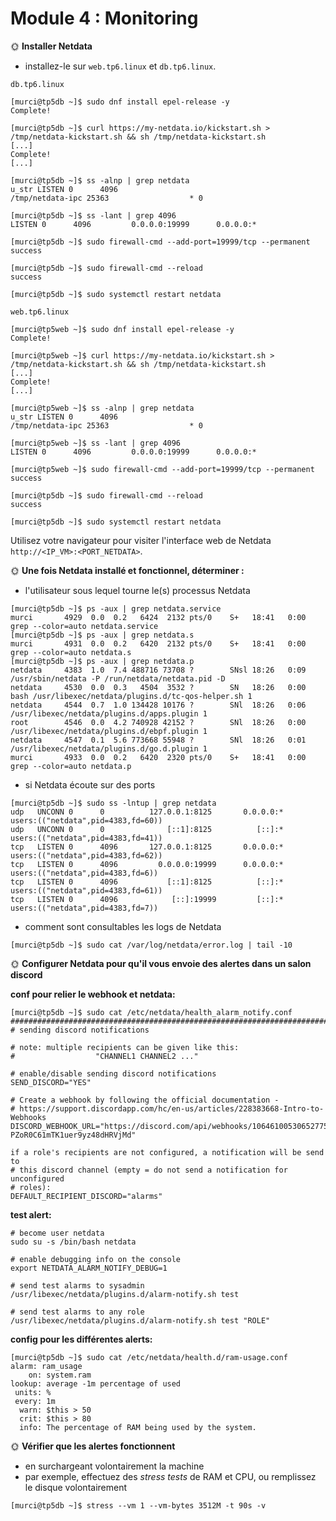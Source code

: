 # Module 4 : Monitoring


🌞 **Installer Netdata**

- installez-le sur `web.tp6.linux` et `db.tp6.linux`.

`db.tp6.linux`
```
[murci@tp5db ~]$ sudo dnf install epel-release -y
Complete!

[murci@tp5db ~]$ curl https://my-netdata.io/kickstart.sh > /tmp/netdata-kickstart.sh && sh /tmp/netdata-kickstart.sh
[...]
Complete!
[...]

[murci@tp5db ~]$ ss -alnp | grep netdata
u_str LISTEN 0      4096                                                   /tmp/netdata-ipc 25363                  * 0

[murci@tp5db ~]$ ss -lant | grep 4096
LISTEN 0      4096         0.0.0.0:19999      0.0.0.0:*

[murci@tp5db ~]$ sudo firewall-cmd --add-port=19999/tcp --permanent
success

[murci@tp5db ~]$ sudo firewall-cmd --reload
success

[murci@tp5db ~]$ sudo systemctl restart netdata
```

`web.tp6.linux`
```
[murci@tp5web ~]$ sudo dnf install epel-release -y
Complete!

[murci@tp5web ~]$ curl https://my-netdata.io/kickstart.sh > /tmp/netdata-kickstart.sh && sh /tmp/netdata-kickstart.sh
[...]
Complete!
[...]

[murci@tp5web ~]$ ss -alnp | grep netdata
u_str LISTEN 0      4096                                                   /tmp/netdata-ipc 25363                  * 0

[murci@tp5web ~]$ ss -lant | grep 4096
LISTEN 0      4096         0.0.0.0:19999      0.0.0.0:*

[murci@tp5web ~]$ sudo firewall-cmd --add-port=19999/tcp --permanent
success

[murci@tp5db ~]$ sudo firewall-cmd --reload
success

[murci@tp5db ~]$ sudo systemctl restart netdata
```

Utilisez votre navigateur pour visiter l'interface web de Netdata `http://<IP_VM>:<PORT_NETDATA>`.

🌞 **Une fois Netdata installé et fonctionnel, déterminer :**

- l'utilisateur sous lequel tourne le(s) processus Netdata

```
[murci@tp5db ~]$ ps -aux | grep netdata.service
murci       4929  0.0  0.2   6424  2132 pts/0    S+   18:41   0:00 grep --color=auto netdata.service
[murci@tp5db ~]$ ps -aux | grep netdata.s
murci       4931  0.0  0.2   6420  2132 pts/0    S+   18:41   0:00 grep --color=auto netdata.s
[murci@tp5db ~]$ ps -aux | grep netdata.p
netdata     4383  1.0  7.4 488716 73708 ?        SNsl 18:26   0:09 /usr/sbin/netdata -P /run/netdata/netdata.pid -D
netdata     4530  0.0  0.3   4504  3532 ?        SN   18:26   0:00 bash /usr/libexec/netdata/plugins.d/tc-qos-helper.sh 1
netdata     4544  0.7  1.0 134428 10176 ?        SNl  18:26   0:06 /usr/libexec/netdata/plugins.d/apps.plugin 1
root        4546  0.0  4.2 740928 42152 ?        SNl  18:26   0:00 /usr/libexec/netdata/plugins.d/ebpf.plugin 1
netdata     4547  0.1  5.6 773668 55948 ?        SNl  18:26   0:01 /usr/libexec/netdata/plugins.d/go.d.plugin 1
murci       4933  0.0  0.2   6420  2320 pts/0    S+   18:41   0:00 grep --color=auto netdata.p
```

- si Netdata écoute sur des ports

```
[murci@tp5db ~]$ sudo ss -lntup | grep netdata
udp   UNCONN 0      0          127.0.0.1:8125       0.0.0.0:*    users:(("netdata",pid=4383,fd=60))
udp   UNCONN 0      0              [::1]:8125          [::]:*    users:(("netdata",pid=4383,fd=41))
tcp   LISTEN 0      4096       127.0.0.1:8125       0.0.0.0:*    users:(("netdata",pid=4383,fd=62))
tcp   LISTEN 0      4096         0.0.0.0:19999      0.0.0.0:*    users:(("netdata",pid=4383,fd=6))
tcp   LISTEN 0      4096           [::1]:8125          [::]:*    users:(("netdata",pid=4383,fd=61))
tcp   LISTEN 0      4096            [::]:19999         [::]:*    users:(("netdata",pid=4383,fd=7))
```

- comment sont consultables les logs de Netdata

```
[murci@tp5db ~]$ sudo cat /var/log/netdata/error.log | tail -10
```

🌞 **Configurer Netdata pour qu'il vous envoie des alertes dans un salon discord** 

**conf pour relier le webhook et netdata:**
```
[murci@tp5db ~]$ sudo cat /etc/netdata/health_alarm_notify.conf
###############################################################################
# sending discord notifications

# note: multiple recipients can be given like this:
#                  "CHANNEL1 CHANNEL2 ..."

# enable/disable sending discord notifications
SEND_DISCORD="YES"

# Create a webhook by following the official documentation -
# https://support.discordapp.com/hc/en-us/articles/228383668-Intro-to-Webhooks
DISCORD_WEBHOOK_URL="https://discord.com/api/webhooks/1064610053065277520/wCP9lq2mPaWfDTHGYJvm1Ib0ZbztVXP5wMsnlgsm-PZoR0C61mTK1uer9yz48dHRVjMd"

if a role's recipients are not configured, a notification will be send to
# this discord channel (empty = do not send a notification for unconfigured
# roles):
DEFAULT_RECIPIENT_DISCORD="alarms"
```

**test alert:**
```
# become user netdata
sudo su -s /bin/bash netdata

# enable debugging info on the console
export NETDATA_ALARM_NOTIFY_DEBUG=1

# send test alarms to sysadmin
/usr/libexec/netdata/plugins.d/alarm-notify.sh test

# send test alarms to any role
/usr/libexec/netdata/plugins.d/alarm-notify.sh test "ROLE"
```

**config pour les différentes alerts:**
```
[murci@tp5db ~]$ sudo cat /etc/netdata/health.d/ram-usage.conf
alarm: ram_usage
    on: system.ram
lookup: average -1m percentage of used
 units: %
 every: 1m
  warn: $this > 50
  crit: $this > 80
  info: The percentage of RAM being used by the system.
```

🌞 **Vérifier que les alertes fonctionnent**

- en surchargeant volontairement la machine 
- par exemple, effectuez des *stress tests* de RAM et CPU, ou remplissez le disque volontairement

```
[murci@tp5db ~]$ stress --vm 1 --vm-bytes 3512M -t 90s -v
```

